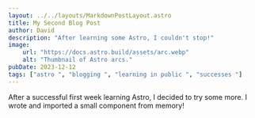 ```yaml
---
layout: ../../layouts/MarkdownPostLayout.astro
title: My Second Blog Post
author: David
description: "After learning some Astro, I couldn't stop!"
image:
    url: "https://docs.astro.build/assets/arc.webp"
    alt: "Thumbnail of Astro arcs."
pubDate: 2023-12-12
tags: ["astro ", "blogging ", "learning in public ", "successes "]
---
```


After a successful first week learning Astro, I decided to try some more. I wrote and imported a small component from memory!
